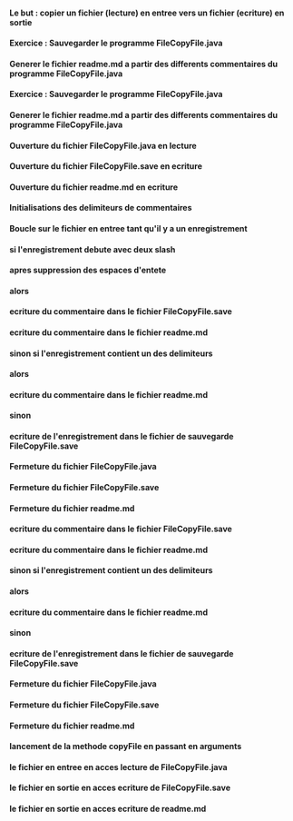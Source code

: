 #### Le but : copier un fichier (lecture) en entree vers un fichier (ecriture) en sortie
####
#### Exercice : Sauvegarder le programme FileCopyFile.java
####            Generer le fichier readme.md a partir des differents commentaires du programme FileCopyFile.java
####
#### Exercice : Sauvegarder le programme FileCopyFile.java 
####            Generer le fichier readme.md a partir des differents commentaires du programme FileCopyFile.java
####
#### Ouverture du fichier FileCopyFile.java en lecture
#### Ouverture du fichier FileCopyFile.save en ecriture
#### Ouverture du fichier readme.md en ecriture
####
#### Initialisations des delimiteurs de commentaires

#### Boucle sur le fichier en entree tant qu'il y a un enregistrement
#### si l'enregistrement debute avec deux slash
#### apres suppression des espaces d'entete
#### alors
#### ecriture du commentaire dans le fichier FileCopyFile.save
#### ecriture du commentaire dans le fichier readme.md
#### sinon si l'enregistrement contient un des delimiteurs
#### alors
#### ecriture du commentaire dans le fichier readme.md
#### sinon
#### ecriture de l'enregistrement dans le fichier de sauvegarde FileCopyFile.save
####
#### Fermeture du fichier FileCopyFile.java
#### Fermeture du fichier FileCopyFile.save
#### Fermeture du fichier readme.md
####
####     ecriture du commentaire dans le fichier FileCopyFile.save
####     ecriture du commentaire dans le fichier readme.md
#### sinon si l'enregistrement contient un des delimiteurs
####       alors
####           ecriture du commentaire dans le fichier readme.md
####       sinon
####           ecriture de l'enregistrement dans le fichier de sauvegarde FileCopyFile.save
####
#### Fermeture du fichier FileCopyFile.java
#### Fermeture du fichier FileCopyFile.save
#### Fermeture du fichier readme.md
####
#### lancement de la methode copyFile en passant en arguments
#### le fichier en entree en acces lecture  de FileCopyFile.java
#### le fichier en sortie en acces ecriture de FileCopyFile.save
#### le fichier en sortie en acces ecriture de readme.md
